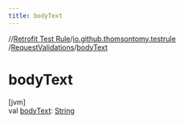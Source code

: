 ```yaml
---
title: bodyText
---
```

//[Retrofit Test Rule](../../../index.html)/[io.github.thomsontomy.testrule](../index.html)
/[RequestValidations](index.html)/[bodyText](body-text.html)

# bodyText

[jvm]\
val [bodyText](body-text.html): [String](https://kotlinlang.org/api/latest/jvm/stdlib/kotlin/-string/index.html)




